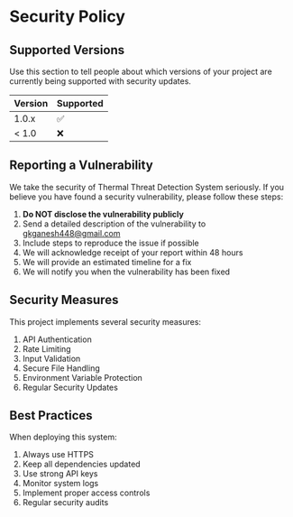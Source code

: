 # Security Policy

## Supported Versions

Use this section to tell people about which versions of your project are currently being supported with security updates.

| Version | Supported          |
| ------- | ------------------ |
| 1.0.x   | :white_check_mark: |
| < 1.0   | :x:                |

## Reporting a Vulnerability

We take the security of Thermal Threat Detection System seriously. If you believe you have found a security vulnerability, please follow these steps:

1. **Do NOT disclose the vulnerability publicly**
2. Send a detailed description of the vulnerability to gkganesh448@gmail.com
3. Include steps to reproduce the issue if possible
4. We will acknowledge receipt of your report within 48 hours
5. We will provide an estimated timeline for a fix
6. We will notify you when the vulnerability has been fixed

## Security Measures

This project implements several security measures:

1. API Authentication
2. Rate Limiting
3. Input Validation
4. Secure File Handling
5. Environment Variable Protection
6. Regular Security Updates

## Best Practices

When deploying this system:

1. Always use HTTPS
2. Keep all dependencies updated
3. Use strong API keys
4. Monitor system logs
5. Implement proper access controls
6. Regular security audits
